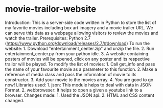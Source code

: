 # movie-trailor-website
Introduction: This is a server-side code written in Python to store the list of my favorite movies including box art imagery and a movie trailer URL. We can serve this data as a webpage allowing visitors to review the movies and watch the trailer.  Prerequisites: Python 2.7 (https://www.python.org/download/releases/2.7/#download)  To run the website: 1. Download "entertainment_center.zip" and unzip the file. 2. Run entertainment_center.py from your python idle. 3. A website containing posters of movies will be opened, click on any poster and its respective     trailor will be played.     To modify the list of movies: 1. Call get_info and pass the name of your favourite movie as a parameter to this function.  2. Make a reference of media class and pass the information of movie to its constructor. 3. Add your movie to the movies array. 4. You are good to go now!  Libraries used: 1. json: This module helps to deal with data in JSON Format. 2. webbroweser: It helps to open a given a youtube link to a browser.  Changes made: 1. Used the JSON api. 2. HTML and CSS content changed.
